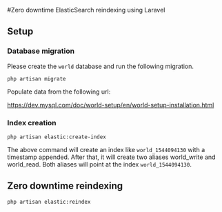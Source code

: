 #Zero downtime ElasticSearch reindexing using Laravel

## Setup

### Database migration
Please create the `world` database and run the following migration.

```
php artisan migrate
```

Populate data from the following url:

https://dev.mysql.com/doc/world-setup/en/world-setup-installation.html


### Index creation

```
php artisan elastic:create-index
```

The above command will create an index like `world_1544094130` with a timestamp appended. After that, it will create two aliases world_write and world_read. Both aliases will point at the index `world_1544094130`.

## Zero downtime reindexing

```
php artisan elastic:reindex
```

